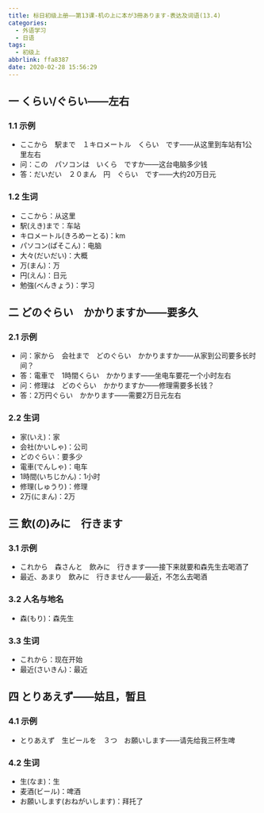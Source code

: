 ```yaml
---
title: 标日初级上册——第13课-机の上に本が3冊あります-表达及词语(13.4)
categories:
  - 外语学习
  - 日语
tags:
  - 初级上
abbrlink: ffa8387
date: 2020-02-28 15:56:29
---
```

## 一 くらい/ぐらい——左右

### 1.1 示例

* ここから　駅まで　１キロメートル　くらい　です——从这里到车站有1公里左右
* 问：この　パソコンは　いくら　ですか——这台电脑多少钱
* 答：だいだい　２０まん　円　ぐらい　です——大约20万日元

<!--more-->
### 1.2 生词

* ここから：从这里
* 駅(えき)まで：车站
* キロメートル(きろめーとる)：km
* パソコン(ぱそこん)：电脑
* 大々(だいだい)：大概
* 万(まん)：万
* 円(えん)：日元
* 勉強(べんきょう)：学习

## 二 どのぐらい　かかりますか——要多久

### 2.1 示例

* 问：家から　会社まで　どのぐらい　かかりますか——从家到公司要多长时间？
* 答：電車で　1時間くらい　かかります——坐电车要花一个小时左右
* 问：修理は　どのぐらい　かかりますか——修理需要多长钱？
* 答：2万円ぐらい　かかります——需要2万日元左右

### 2.2 生词

* 家(いえ)：家
* 会社(かいしゃ)：公司
* どのぐらい：要多少
* 電車(でんしゃ)：电车
* 1時間(いちじかん)：1小时
* 修理(しゅうり)：修理
* 2万(にまん)：2万

## 三 飲(の)みに　行きます

### 3.1 示例

* これから　森さんと　飲みに　行きます——接下来就要和森先生去喝酒了
* 最近、あまり　飲みに　行きません——最近，不怎么去喝酒

### 3.2 人名与地名

* 森(もり)：森先生

### 3.3 生词

* これから：现在开始
* 最近(さいきん)：最近

## 四 とりあえず——姑且，暂且

### 4.1 示例

* とりあえず　生ビールを　３つ　お願いします——请先给我三杯生啤

### 4.2 生词

* 生(なま)：生
* 麦酒(ビール)：啤酒
* お願いします(おねがいします)：拜托了

